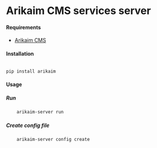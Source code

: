# Arikaim CMS services server



#### Requirements 
  * [Arikaim CMS](https://github.com/arikaim/arikaim)


#### Installation

```sh

pip install arikaim

```

#### Usage

##### Run

```sh
    arikaim-server run
```

##### Create config file

```sh
    arikaim-server config create
```
